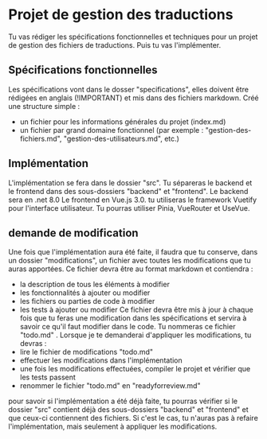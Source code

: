 # Projet de gestion des traductions

Tu vas rédiger les spécifications fonctionnelles et techniques pour un projet de gestion des fichiers de traductions. Puis tu vas l'implémenter.

## Spécifications fonctionnelles

Les spécifications vont dans le dosser "specifications", elles doivent être rédigées en anglais (!IMPORTANT) et mis dans des fichiers markdown.
Créé une structure simple :
- un fichier pour les informations générales du projet (index.md)
- un fichier par grand domaine fonctionnel (par exemple : "gestion-des-fichiers.md", "gestion-des-utilisateurs.md", etc.)

## Implémentation

L'implémentation se fera dans le dossier "src". 
Tu sépareras le backend et le frontend dans des sous-dossiers "backend" et "frontend".
Le backend sera en .net 8.0 
Le frontend en Vue.js 3.0. tu utiliseras le framework Vuetify pour l'interface utilisateur. Tu pourras utiliser Pinia, VueRouter et UseVue.

## demande de modification

Une fois que l'implémentation aura été faite, il faudra que tu conserve, dans un dossier "modifications", un fichier avec toutes les modifications que tu auras apportées.
Ce fichier devra être au format markdown et contiendra :
- la description de tous les éléments à modifier
- les fonctionnalités à ajouter ou modifier
- les fichiers ou parties de code à modifier
- les tests à ajouter ou modifier
Ce fichier devra être mis à jour à chaque fois que tu feras une modification dans les spécifications et servira à savoir ce qu'il faut modifier dans le code.
Tu nommeras ce fichier "todo.md"
.
Lorsque je te demanderai d'appliquer les modifications, tu devras :
- lire le fichier de modifications "todo.md"
- effectuer les modifications dans l'implémentation
- une fois les modifications effectuées, compiler le projet et vérifier que les tests passent
- renommer le fichier "todo.md" en "readyforreview.md"

pour savoir si l'implémentation a été déjà faite, tu pourras vérifier si le dossier "src" contient déjà des sous-dossiers "backend" et "frontend" et que ceux-ci contiennent des fichiers. 
Si c'est le cas, tu n'auras pas à refaire l'implémentation, mais seulement à appliquer les modifications.